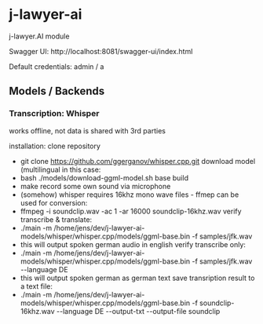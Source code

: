 # j-lawyer-ai
j-lawyer.AI module

Swagger UI:
http://localhost:8081/swagger-ui/index.html

Default credentials:
admin / a


## Models / Backends

### Transcription: Whisper

works offline, not data is shared with 3rd parties

installation:
clone repository
- git clone https://github.com/ggerganov/whisper.cpp.git
download model (multilingual in this case:
- bash ./models/download-ggml-model.sh base 
build
- make
record some own sound via microphone
- (somehow)
whisper requires 16khz mono wave files - ffmep can be used for conversion:
- ffmpeg -i soundclip.wav -ac 1 -ar 16000 soundclip-16khz.wav 
verify transcribe & translate:
- ./main -m /home/jens/dev/j-lawyer-ai-models/whisper/whisper.cpp/models/ggml-base.bin -f samples/jfk.wav
- this will output spoken german audio in english
verify transcribe only:
- ./main -m /home/jens/dev/j-lawyer-ai-models/whisper/whisper.cpp/models/ggml-base.bin -f samples/jfk.wav --language DE
- this will output spoken german as german text
save transription result to a text file:
- ./main -m /home/jens/dev/j-lawyer-ai-models/whisper/whisper.cpp/models/ggml-base.bin -f soundclip-16khz.wav --language DE --output-txt --output-file soundclip

